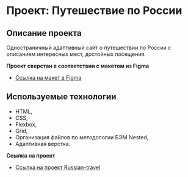 # Проект: Путешествие по России

## Описание проекта
Одностраничный адаптивный сайт о путешествии по России с описанием интересных мест, достойных посещения.

**Проект сверстан в соответствии с макетом из Figma**

* [Сcылка на макет в Figma](https://www.figma.com/file/5S2WSbEFL6awjVWJ0NWL8Q/Sprint-3_-Russia-_-desktop-%2B-mobile?node-id=28503%3A0) 

## Используемые технологии
* HTML,
* CSS,
* Flexbox,
* Grid,
* Организация файлов по методологии БЭМ Nested,
* Адаптивная верстка.

**Ссылка на проект**

* [Ссылка на проект Russian-travel](https://github.com/archi314/russian-travel) 